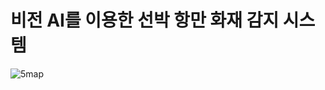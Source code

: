 # 비전 AI를 이용한 선박 항만 화재 감지 시스템

![5map](https://github.com/qqinjin/DataScience_Education/assets/99711238/ac8290cd-7965-4816-88e3-dbf1095eff60)

